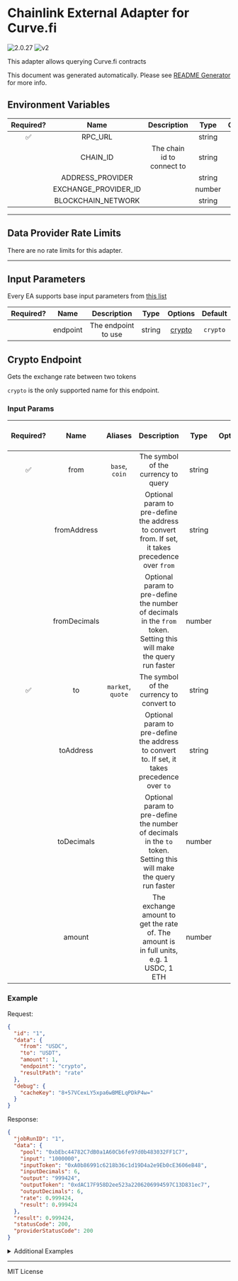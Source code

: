 # Chainlink External Adapter for Curve.fi

![2.0.27](https://img.shields.io/github/package-json/v/smartcontractkit/external-adapters-js?filename=packages/sources/curve/package.json) ![v2](https://img.shields.io/badge/framework%20version-v2-blueviolet)

This adapter allows querying Curve.fi contracts

This document was generated automatically. Please see [README Generator](../../scripts#readme-generator) for more info.

## Environment Variables

| Required? |         Name         |        Description         |  Type  | Options |                   Default                    |
| :-------: | :------------------: | :------------------------: | :----: | :-----: | :------------------------------------------: |
|    ✅     |       RPC_URL        |                            | string |         |                                              |
|           |       CHAIN_ID       | The chain id to connect to | string |         |                     `1`                      |
|           |   ADDRESS_PROVIDER   |                            | string |         | `0x0000000022D53366457F9d5E68Ec105046FC4383` |
|           | EXCHANGE_PROVIDER_ID |                            | number |         |                     `2`                      |
|           |  BLOCKCHAIN_NETWORK  |                            | string |         |                  `ethereum`                  |

---

## Data Provider Rate Limits

There are no rate limits for this adapter.

---

## Input Parameters

Every EA supports base input parameters from [this list](../../core/bootstrap#base-input-parameters)

| Required? |   Name   |     Description     |  Type  |          Options           | Default  |
| :-------: | :------: | :-----------------: | :----: | :------------------------: | :------: |
|           | endpoint | The endpoint to use | string | [crypto](#crypto-endpoint) | `crypto` |

## Crypto Endpoint

Gets the exchange rate between two tokens

`crypto` is the only supported name for this endpoint.

### Input Params

| Required? |     Name     |      Aliases      |                                                     Description                                                      |  Type  | Options | Default | Depends On | Not Valid With |
| :-------: | :----------: | :---------------: | :------------------------------------------------------------------------------------------------------------------: | :----: | :-----: | :-----: | :--------: | :------------: |
|    ✅     |     from     |  `base`, `coin`   |                                         The symbol of the currency to query                                          | string |         |         |            |                |
|           | fromAddress  |                   |          Optional param to pre-define the address to convert from. If set, it takes precedence over `from`           | string |         |         |            |                |
|           | fromDecimals |                   | Optional param to pre-define the number of decimals in the `from` token. Setting this will make the query run faster | number |         |         |            |                |
|    ✅     |      to      | `market`, `quote` |                                       The symbol of the currency to convert to                                       | string |         |         |            |                |
|           |  toAddress   |                   |            Optional param to pre-define the address to convert to. If set, it takes precedence over `to`             | string |         |         |            |                |
|           |  toDecimals  |                   |  Optional param to pre-define the number of decimals in the `to` token. Setting this will make the query run faster  | number |         |         |            |                |
|           |    amount    |                   |               The exchange amount to get the rate of. The amount is in full units, e.g. 1 USDC, 1 ETH                | number |         |   `1`   |            |                |

### Example

Request:

```json
{
  "id": "1",
  "data": {
    "from": "USDC",
    "to": "USDT",
    "amount": 1,
    "endpoint": "crypto",
    "resultPath": "rate"
  },
  "debug": {
    "cacheKey": "8+57VCexLY5xpa6wBMELqPDkP4w="
  }
}
```

Response:

```json
{
  "jobRunID": "1",
  "data": {
    "pool": "0xbEbc44782C7dB0a1A60Cb6fe97d0b483032FF1C7",
    "input": "1000000",
    "inputToken": "0xA0b86991c6218b36c1d19D4a2e9Eb0cE3606eB48",
    "inputDecimals": 6,
    "output": "999424",
    "outputToken": "0xdAC17F958D2ee523a2206206994597C13D831ec7",
    "outputDecimals": 6,
    "rate": 0.999424,
    "result": 0.999424
  },
  "result": 0.999424,
  "statusCode": 200,
  "providerStatusCode": 200
}
```

<details>
<summary>Additional Examples</summary>

Request:

```json
{
  "id": "1",
  "data": {
    "from": "0xBC6DA0FE9aD5f3b0d58160288917AA56653660E9",
    "fromDecimals": 18,
    "to": "0x6c3F90f043a72FA612cbac8115EE7e52BDe6E490",
    "toDecimals": 18,
    "amount": 10,
    "endpoint": "crypto",
    "resultPath": "rate"
  },
  "debug": {
    "cacheKey": "GtHEA0XyZDBJS8lIwWVQtfKtIRM="
  }
}
```

Response:

```json
{
  "jobRunID": "1",
  "data": {
    "pool": "0x43b4FdFD4Ff969587185cDB6f0BD875c5Fc83f8c",
    "input": "10000000000000000000",
    "inputToken": "0xBC6DA0FE9aD5f3b0d58160288917AA56653660E9",
    "inputDecimals": 18,
    "output": "9777973472353241389",
    "outputToken": "0x6c3F90f043a72FA612cbac8115EE7e52BDe6E490",
    "outputDecimals": 18,
    "rate": 0.9777973472353242,
    "result": 0.9777973472353242
  },
  "result": 0.9777973472353242,
  "statusCode": 200,
  "providerStatusCode": 200
}
```

</details>

---

MIT License
